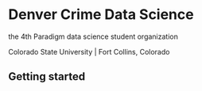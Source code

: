 # Denver Crime Data Science
the 4th Paradigm data science student organization

Colorado State University | Fort Collins, Colorado

## Getting started
